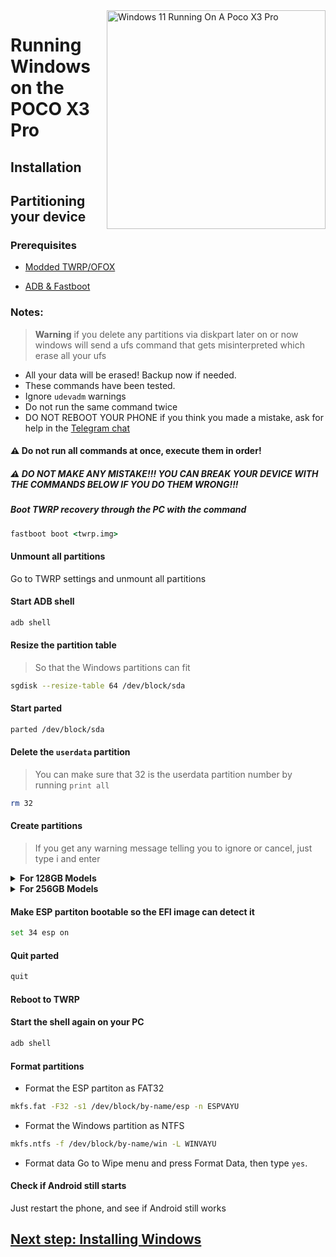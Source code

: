<img align="right" src="https://github.com/wormstest/src_vayu_windows/blob/main/2Poco X3 Pro Windows.png" width="350" alt="Windows 11 Running On A Poco X3 Pro">


# Running Windows on the POCO X3 Pro

## Installation

## Partitioning your device

### Prerequisites

- [Modded TWRP/OFOX](../../../../releases/Recoveries)

- [ADB & Fastboot](https://developer.android.com/studio/releases/platform-tools)

### Notes:
> **Warning** if you delete any partitions via diskpart later on or now windows will send a ufs command that gets misinterpreted which erase all your ufs
- All your data will be erased! Backup now if needed.
- These commands have been tested.
- Ignore `udevadm` warnings
- Do not run the same command twice
- DO NOT REBOOT YOUR PHONE if you think you made a mistake, ask for help in the [Telegram chat](https://t.me/winonvayu)

#### ⚠️ Do not run all commands at once, execute them in order!

##### ⚠️ DO NOT MAKE ANY MISTAKE!!! YOU CAN BREAK YOUR DEVICE WITH THE COMMANDS BELOW IF YOU DO THEM WRONG!!!

##### Boot TWRP recovery through the PC with the command
```cmd
fastboot boot <twrp.img>
```

#### Unmount all partitions
Go to TWRP settings and unmount all partitions

#### Start ADB shell
```cmd
adb shell
```

#### Resize the partition table
> So that the Windows partitions can fit
```sh
sgdisk --resize-table 64 /dev/block/sda
```

#### Start parted
```sh
parted /dev/block/sda
```


#### Delete the `userdata` partition
> You can make sure that 32 is the userdata partition number by running
>  `print all`
```sh
rm 32
```

#### Create partitions
> If you get any warning message telling you to ignore or cancel, just type i and enter

<details>
<summary><b><strong>For 128GB Models</strong></b></summary>



- Create Android's data partition
```sh
mkpart userdata ext4 11.8GB 68.6GB
```

- Create the main partition where Windows will be installed to
```sh
mkpart win ntfs 68.6GB 126GB
```

- Create the ESP partition (stores Windows bootloader data and EFI files)
```sh
mkpart esp fat32 126GB 127GB 
```
  </summary>
</details>

<details>
<summary><b><strong>For 256GB Models</strong></b></summary>
- Create Android's data partition
```sh
mkpart userdata ext4 11.8GB 134.6GB
```

- Create the main partition where Windows will be installed to
```sh
mkpart win ntfs 134.6GB 254GB
```

- Create the ESP partition (stores Windows bootloader data and EFI files)
```sh
mkpart esp fat32 254GB 255GB
```
  </summary>
</details>

#### Make ESP partiton bootable so the EFI image can detect it
```sh
set 34 esp on
```

#### Quit parted
```sh
quit
```

#### Reboot to TWRP

#### Start the shell again on your PC
```cmd
adb shell
```

#### Format partitions
-  Format the ESP partiton as FAT32
```sh
mkfs.fat -F32 -s1 /dev/block/by-name/esp -n ESPVAYU
```

-  Format the Windows partition as NTFS
```sh
mkfs.ntfs -f /dev/block/by-name/win -L WINVAYU
```

- Format data
Go to Wipe menu and press Format Data, 
then type `yes`.

#### Check if Android still starts
Just restart the phone, and see if Android still works


## [Next step: Installing Windows](/guide/English/2-install-en.md)
